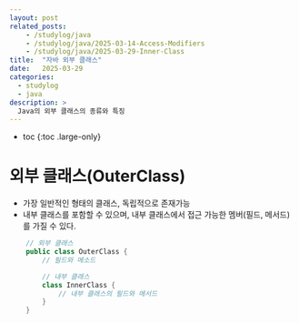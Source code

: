 ```yaml
---
layout: post
related_posts:
    - /studylog/java
    - /studylog/java/2025-03-14-Access-Modifiers
    - /studylog/java/2025-03-29-Inner-Class
title:  "자바 외부 클래스"
date:   2025-03-29
categories:
  - studylog
  - java
description: >
  Java의 외부 클래스의 종류와 특징
---
```

* toc
{:toc .large-only}

# 외부 클래스(OuterClass)
* 가장 일반적인 형태의 클래스, 독립적으로 존재가능
* 내부 클래스를 포함할 수 있으며, 내부 클래스에서 접근 가능한 멤버(필드, 메서드)를 가질 수 있다.
```java
    // 외부 클래스
    public class OuterClass {
        // 필드와 메소드

        // 내부 클래스
        class InnerClass {
            // 내부 클래스의 필드와 메서드
        }
    }
```